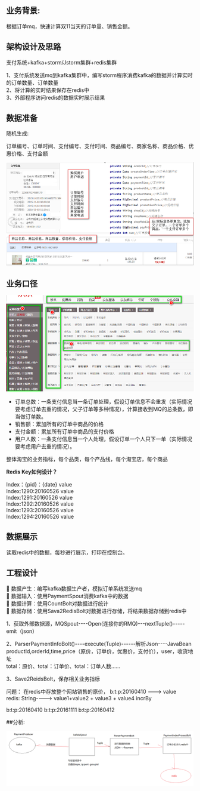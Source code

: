 
## 业务背景:

根据订单mq，快速计算双11当天的订单量、销售金额。

## 架构设计及思路

支付系统+kafka+storm/Jstorm集群+redis集群

1、支付系统发送mq到kafka集群中，编写storm程序消费kafka的数据并计算实时的订单数量、订单数量<br>
2、将计算的实时结果保存在redis中<br>
3、外部程序访问redis的数据实时展示结果<br>

## 数据准备

随机生成:

订单编号、订单时间、支付编号、支付时间、商品编号、商家名称、商品价格、优惠价格、支付金额

![实时交易01](https://github.com/bigDataHell/Kangaroo-/blob/master/images/storm_%E5%AE%9E%E6%97%B6%E4%BA%A4%E6%98%9301.png)


## 业务口径

![实时交易02](https://github.com/bigDataHell/Kangaroo-/blob/master/images/storm_%E5%AE%9E%E6%97%B6%E4%BA%A4%E6%98%9302.png)

* 订单总数：一条支付信息当一条订单处理，假设订单信息不会重发（实际情况要考虑订单去重的情况，父子订单等多种情况），计算接收到MQ的总条数，即当做订单数。
*	销售额：累加所有的订单中商品的价格
*	支付金额：累加所有订单中商品的支付价格
*	用户人数：一条支付信息当一个人处理，假设订单一个人只下一单（实际情况要考虑用户去重的情况）。

整体淘宝的业务指标，每个品类，每个产品线，每个淘宝店，每个商品

**Redis Key如何设计？**

Index：{pid}：{date}   value <br>
Index:1290:20160526   value <br>
Index:1291:20160526   value <br>
Index:1292:20160526   value <br>
Index:1293:20160526   value <br>
Index:1294:20160526   value <br>

## 数据展示

读取redis中的数据，每秒进行展示，打印在控制台。

## 工程设计

	数据产生：编写kafka数据生产者，模拟订单系统发送mq <br>
	数据输入：使用PaymentSpout消费kafka中的数据<br>
	数据计算：使用CountBolt对数据进行统计<br>
	数据存储：使用Sava2RedisBolt对数据进行存储，将结果数据存储到redis中<br>


1、获取外部数据源，MQSpout----Open(连接你的RMQ)---nextTuple()-----emit（json）

2、ParserPaymentInfoBolt()----execute(Tuple)------解析Json----JavaBean<br>
   productId,orderId,time,price（原价，订单价，优惠价，支付价），user，收货地址<br>
   total：原价、total：订单价、total：订单人数……
   
3、Save2ReidsBolt，保存相关业务指标

  问题：   在redis中存放整个网站销售的原价，  b:t:p:20160410 ---> value <br>
	         redis:   String----> value1+value2 + value3 + value4  incrBy
     
b:t:p:20160410
b:t:p:20161111
b:t:p:20160412


##分析: 

![实时分析03](https://github.com/bigDataHell/Kangaroo-/blob/master/images/storm_%E5%AE%9E%E6%97%B6%E5%88%86%E6%9E%9003.png)






